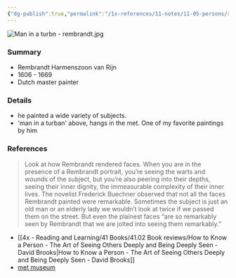 ```yaml
---
{"dg-publish":true,"permalink":"/1x-references/11-notes/11-05-persons/rembrandt-van-rijn/","title":"Rembrandt","created":"2025-08-08T07:33:13.825+03:00","updated":"2025-10-08T00:05:29.426+03:00"}
---
```


![Man in a turbn - rembrandt.jpg](/img/user/1x%20-%20References/11%20Notes/11.05%20Persons/Man%20in%20a%20turbn%20-%20rembrandt.jpg)
### Summary
- Rembrandt Harmenszoon van Rijn
- 1606 - 1669
- Dutch master painter

### Details
- he painted a wide variety of subjects.
- 'man in a turban' above, hangs in the met. One of my favorite paintings by him

### References
> Look at how Rembrandt rendered faces. When you are in the presence of a Rembrandt portrait, you’re seeing the warts and wounds of the subject, but you’re also peering into their depths, seeing their inner dignity, the immeasurable complexity of their inner lives. The novelist Frederick Buechner observed that not all the faces Rembrandt painted were remarkable. Sometimes the subject is just an old man or an elderly lady we wouldn’t look at twice if we passed them on the street. But even the plainest faces “are so remarkably seen by Rembrandt that we are jolted into seeing them remarkably.”
- [[4x - Reading and Learning/41 Books/41.02 Book reviews/How to Know a Person - The Art of Seeing Others Deeply and Being Deeply Seen - David Brooks\|How to Know a Person - The Art of Seeing Others Deeply and Being Deeply Seen - David Brooks]]
- [met museum](https://www.metmuseum.org/art/collection/search/437385)